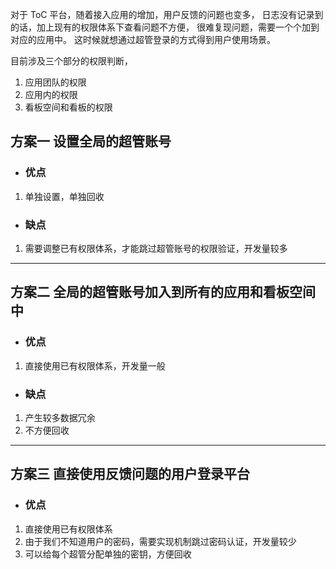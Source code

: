 对于 ToC 平台，随着接入应用的增加，用户反馈的问题也变多，
日志没有记录到的话，加上现有的权限体系下查看问题不方便，
很难复现问题，需要一个个加到对应的应用中。
这时候就想通过超管登录的方式得到用户使用场景。

目前涉及三个部分的权限判断，
1. 应用团队的权限
2. 应用内的权限
3. 看板空间和看板的权限

## 方案一 设置全局的超管账号

- ### 优点
1. 单独设置，单独回收

- ### 缺点
1. 需要调整已有权限体系，才能跳过超管账号的权限验证，开发量较多

---

## 方案二 全局的超管账号加入到所有的应用和看板空间中

- ### 优点
1. 直接使用已有权限体系，开发量一般

- ### 缺点
1. 产生较多数据冗余
2. 不方便回收

---

## 方案三 直接使用反馈问题的用户登录平台

- ### 优点
1. 直接使用已有权限体系
2. 由于我们不知道用户的密码，需要实现机制跳过密码认证，开发量较少
3. 可以给每个超管分配单独的密钥，方便回收

<!-- ##{"timestamp":1707972048}## -->
